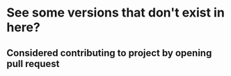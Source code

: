 # See some versions that don't exist in here?
## Considered contributing to project by opening pull request
